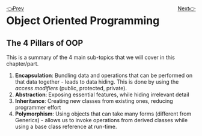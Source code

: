 <a style="float:left" href="part3.html" title="Arrays, Methods, Scope, and Recursion">👈Prev</a>
<a style="float:right" href="part5.html" title="Inheritance, Abstract Classes, and Interfaces">Next👉</a>
# Object Oriented Programming

## The 4 Pillars of OOP

This is a summary of the 4 main sub-topics that we will cover in this chapter/part.

1. **Encapsulation**: Bundling data and operations that can be performed on that data together - leads to data hiding. This is done by using the *access modifiers* (public, protected, private). 
2. **Abstraction**: Exposing essential features, while hiding irrelevant detail
3. **Inheritance**: Creating new classes from existing ones, reducing programmer effort
4. **Polymorphism**: Using objects that can take many forms (different from Generics) - allows us to invoke operations from derived classes while using a base class reference at run-time. 



